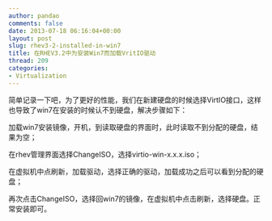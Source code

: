 ```yaml
---
author: pandao
comments: false
date: 2013-07-18 06:16:04+00:00
layout: post
slug: rhev3-2-installed-in-win7
title: 在RHEV3.2中为安装Win7而加载VritIO驱动
thread: 209
categories:
- Virtualization
---
```


简单记录一下吧，为了更好的性能，我们在新建硬盘的时候选择VirtIO接口，这样也导致了win7在安装的时候认不到硬盘，解决步骤如下：

加载win7安装镜像，开机，到读取硬盘的界面时，此时读取不到分配的硬盘，结果为空；

在rhev管理界面选择ChangeISO，选择virtio-win-x.x.x.iso；

在虚拟机中点刷新，加载驱动，选择正确的驱动，加载成功之后可以看到分配的硬盘；

再次点击ChangeISO，选择回win7的镜像，在虚拟机中点击刷新，选择硬盘。正常安装即可。

